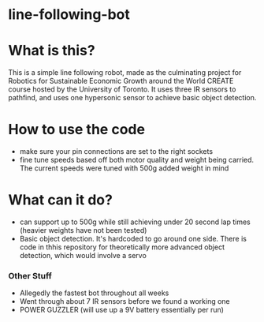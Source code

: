 # line-following-bot

# What is this?
This is a simple line following robot, made as the culminating project for Robotics for Sustainable Economic Growth around the World CREATE course hosted by the University of Toronto.
It uses three IR sensors to pathfind, and uses one hypersonic sensor to achieve basic object detection. 

# How to use the code
- make sure your pin connections are set to the right sockets
- fine tune speeds based off both motor quality and weight being carried. The current speeds were tuned with 500g added weight in mind

# What can it do?
- can support up to 500g while still achieving under 20 second lap times (heavier weights have not been tested)
- Basic object detection. It's hardcoded to go around one side. There is code in thhis repository for theoretically more advanced object detection, which would involve a servo


### Other Stuff
- Allegedly the fastest bot throughout all weeks
- Went through about 7 IR sensors before we found a working one
- POWER GUZZLER (will use up a 9V battery essentially per run)
